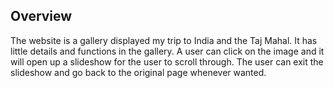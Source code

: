 
## Overview
The website is a gallery displayed my trip to India and the Taj Mahal. It has little details and functions in the gallery. A user can click on the image and it will open up a slideshow for the user to scroll through. The user can exit the slideshow and go back to the original page whenever wanted. 
